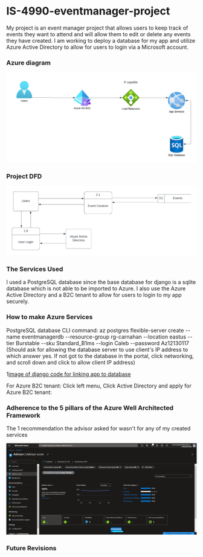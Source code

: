 # IS-4990-eventmanager-project
My project is an event manager project that allows users to keep track of events they want to attend and will allow them to edit or delete any events they have created. I am working to deploy a database for my app and utilize Azure Active Directory to allow for users to login via a Microsoft account.

### Azure diagram
![image describing Azure services intended for use](./images/LucidchartAzDiagram.png)

### Project DFD

![image of project DFD](./images/DFD.png)

### The Services Used
I used a PostgreSQL database since the base database for django is a sqlite database which is not able to be imported to Azure. I also use the Azure Active Directory and a B2C tenant to allow for users to login to my app securely.

### How to make Azure Services
PostgreSQL database CLI command: az postgres flexible-server create --name eventmanagerdb --resource-group rg-carnahan --location eastus --tier Burstable --sku Standard_B1ms --login Caleb --password Az12130117 (Should ask for allowing the database server to use client's IP address to which answer yes. If not got to the database in the portal, click networking, and scroll down and click to allow client IP address)

1[image of django code for linking app to database](./images/DatabaseCode.png)

For Azure B2C tenant: Click left menu, Click Active Directory and apply for Azure B2C tenant:

### Adherence to the 5 pillars of the Azure Well Architected Framework
The 1 recommendation the advisor asked for wasn't for any of my created services

![image of Advisor recommendations](./images/AzureAdvisor.png)

### Future Revisions
